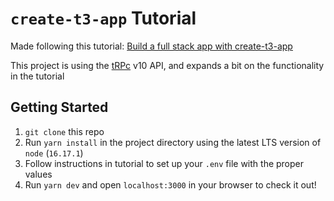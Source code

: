 # `create-t3-app` Tutorial

Made following this tutorial:
[Build a full stack app with create-t3-app](https://www.nexxel.dev/blog/ct3a-guestbook)

This project is using the [tRPc](https://trpc.io) v10 API, and expands a bit on the functionality in the tutorial

## Getting Started

1. `git clone` this repo
2. Run `yarn install` in the project directory using the latest LTS version of `node` (`16.17.1`)
3. Follow instructions in tutorial to set up your `.env` file with the proper values
4. Run `yarn dev` and open `localhost:3000` in your browser to check it out!
